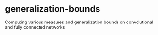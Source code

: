 # generalization-bounds
Computing various measures and generalization bounds on convolutional and fully connected networks
